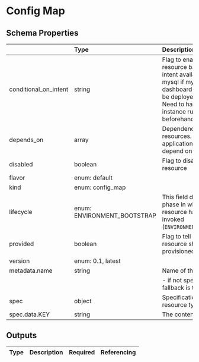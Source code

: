 # Config Map

## Schema Properties

|                       | Type                        | Description                                                                                                                                                                    | Required   |
|:----------------------|:----------------------------|:-------------------------------------------------------------------------------------------------------------------------------------------------------------------------------|:-----------|
| conditional_on_intent | string                      | Flag to enable the resource based on intent availability. eg mysql if mysql dashboard is required to be deployed. Note: Need to have the instance running beforehand to avail. | No         |
| depends_on            | array                       | Dependencies on other resources. e.g. application x may depend on mysql                                                                                                        | No         |
| disabled              | boolean                     | Flag to disable the resource                                                                                                                                                   | No         |
| flavor                | enum: default               |                                                                                                                                                                                | Yes        |
| kind                  | enum: config_map            |                                                                                                                                                                                | Yes        |
| lifecycle             | enum: ENVIRONMENT_BOOTSTRAP | This field describes the phase in which the resource has to be invoked (`ENVIRONMENT_BOOTSTRAP`)                                                                               | No         |
| provided              | boolean                     | Flag to tell if the resource should not be provisioned by facets                                                                                                               | No         |
| version               | enum: 0.1, latest           |                                                                                                                                                                                | Yes        |
| metadata.name         | string                      | Name of the resource                                                                                                                                                           | No         |
|                       |                             |     - if not specified, fallback is the `filename`                                                                                                                             |            |
| spec                  | object                      | Specification as per resource types schema                                                                                                                                     | Yes        |
| spec.data.KEY         | string                      | The contents of the file                                                                                                                                                       | No         |

## Outputs

| Type   | Description   | Required   | Referencing   |
|--------|---------------|------------|---------------|

